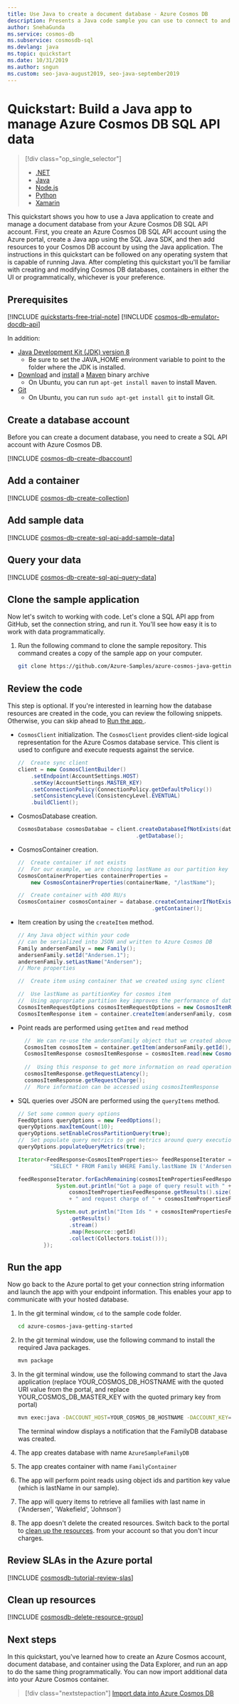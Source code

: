 ```yaml
---
title: Use Java to create a document database - Azure Cosmos DB
description: Presents a Java code sample you can use to connect to and query the Azure Cosmos DB SQL API
author: SnehaGunda
ms.service: cosmos-db
ms.subservice: cosmosdb-sql
ms.devlang: java
ms.topic: quickstart
ms.date: 10/31/2019
ms.author: sngun
ms.custom: seo-java-august2019, seo-java-september2019
---
```

# Quickstart: Build a Java app to manage Azure Cosmos DB SQL API data


> [!div class="op_single_selector"]
> * [.NET](create-sql-api-dotnet.md)
> * [Java](create-sql-api-java.md)
> * [Node.js](create-sql-api-nodejs.md)
> * [Python](create-sql-api-python.md)
> * [Xamarin](create-sql-api-xamarin-dotnet.md)

This quickstart shows you how to use a Java application to create and manage a document database from your Azure Cosmos DB SQL API account. First, you create an Azure Cosmos DB SQL API account using the Azure portal, create a Java app using the SQL Java SDK, and then add resources to your Cosmos DB account by using the Java application. The instructions in this quickstart can be followed on any operating system that is capable of running Java. After completing this quickstart you'll be familiar with creating and modifying Cosmos DB databases, containers in either the UI or programmatically, whichever is your preference.

## Prerequisites

[!INCLUDE [quickstarts-free-trial-note](../../includes/quickstarts-free-trial-note.md)] 
[!INCLUDE [cosmos-db-emulator-docdb-api](../../includes/cosmos-db-emulator-docdb-api.md)]

In addition: 

* [Java Development Kit (JDK) version 8](https://aka.ms/azure-jdks)
    * Be sure to set the JAVA_HOME environment variable to point to the folder where the JDK is installed.
* [Download](https://maven.apache.org/download.cgi) and [install](https://maven.apache.org/install.html) a [Maven](https://maven.apache.org/) binary archive
    * On Ubuntu, you can run `apt-get install maven` to install Maven.
* [Git](https://www.git-scm.com/)
    * On Ubuntu, you can run `sudo apt-get install git` to install Git.

## Create a database account

Before you can create a document database, you need to create a SQL API account with Azure Cosmos DB.

[!INCLUDE [cosmos-db-create-dbaccount](../../includes/cosmos-db-create-dbaccount.md)]

## Add a container

[!INCLUDE [cosmos-db-create-collection](../../includes/cosmos-db-create-collection.md)]

<a id="add-sample-data"></a>
## Add sample data

[!INCLUDE [cosmos-db-create-sql-api-add-sample-data](../../includes/cosmos-db-create-sql-api-add-sample-data.md)]

## Query your data

[!INCLUDE [cosmos-db-create-sql-api-query-data](../../includes/cosmos-db-create-sql-api-query-data.md)]

## Clone the sample application

Now let's switch to working with code. Let's clone a SQL API app from GitHub, set the connection string, and run it. You'll see how easy it is to work with data programmatically. 

1. Run the following command to clone the sample repository. This command creates a copy of the sample app on your computer.

    ```bash
    git clone https://github.com/Azure-Samples/azure-cosmos-java-getting-started.git
    ```

## Review the code

This step is optional. If you're interested in learning how the database resources are created in the code, you can review the following snippets. Otherwise, you can skip ahead to [Run the app
](#run-the-app). 

* `CosmosClient` initialization. The `CosmosClient` provides client-side logical representation for the Azure Cosmos database service. This client is used to configure and execute requests against the service.

    ```java
    //  Create sync client
    client = new CosmosClientBuilder()
        .setEndpoint(AccountSettings.HOST)
        .setKey(AccountSettings.MASTER_KEY)
        .setConnectionPolicy(ConnectionPolicy.getDefaultPolicy())
        .setConsistencyLevel(ConsistencyLevel.EVENTUAL)
        .buildClient();
    ```

* CosmosDatabase creation.

    ```java
    CosmosDatabase cosmosDatabae = client.createDatabaseIfNotExists(databaseId)
                                         .getDatabase();
    ```

* CosmosContainer creation.

    ```java
    //  Create container if not exists
    //  For our example, we are choosing lastName as our partition key for this container
    CosmosContainerProperties containerProperties =
        new CosmosContainerProperties(containerName, "/lastName");

    //  Create container with 400 RU/s
    CosmosContainer cosmosContainer = database.createContainerIfNotExists(containerProperties, 400)
                                              .getContainer();
    ```

* Item creation by using the `createItem` method.

    ```java
    // Any Java object within your code
    // can be serialized into JSON and written to Azure Cosmos DB
    Family andersenFamily = new Family();
    andersenFamily.setId("Andersen.1");
    andersenFamily.setLastName("Andersen");
    // More properties

    //  Create item using container that we created using sync client
    
    //  Use lastName as partitionKey for cosmos item
    //  Using appropriate partition key improves the performance of database operations
    CosmosItemRequestOptions cosmosItemRequestOptions = new CosmosItemRequestOptions(andersenFamily.getLastName());
    CosmosItemResponse item = container.createItem(andersenFamily, cosmosItemRequestOptions);

    ```
* Point reads are performed using `getItem` and `read` method

    ```java
      //  We can re-use the andersonFamily object that we created above in createItem call. 
      CosmosItem cosmosItem = container.getItem(andersonFamily.getId(), andersonFamily.getLastName());
      CosmosItemResponse cosmosItemResponse = cosmosItem.read(new CosmosItemRequestOptions(andersenFamily.getLastName()));
      
      //  Using this response to get more information on read operation. 
      cosmosItemResponse.getRequestLatency();
      cosmosItemResponse.getRequestCharge();
      //  More information can be accessed using cosmosItemResponse
    ```

* SQL queries over JSON are performed using the `queryItems` method.

    ```java
    // Set some common query options
    FeedOptions queryOptions = new FeedOptions();
    queryOptions.maxItemCount(10);
    queryOptions.setEnableCrossPartitionQuery(true);
    //  Set populate query metrics to get metrics around query executions
    queryOptions.populateQueryMetrics(true);
  
  Iterator<FeedResponse<CosmosItemProperties>> feedResponseIterator = container.queryItems(
              "SELECT * FROM Family WHERE Family.lastName IN ('Andersen', 'Wakefield', 'Johnson')", queryOptions);

    feedResponseIterator.forEachRemaining(cosmosItemPropertiesFeedResponse -> {
                System.out.println("Got a page of query result with " +
                    cosmosItemPropertiesFeedResponse.getResults().size() + " items(s)"
                    + " and request charge of " + cosmosItemPropertiesFeedResponse.getRequestCharge());
    
                System.out.println("Item Ids " + cosmosItemPropertiesFeedResponse
                    .getResults()
                    .stream()
                    .map(Resource::getId)
                    .collect(Collectors.toList()));
            });

    
    ```    

## Run the app

Now go back to the Azure portal to get your connection string information and launch the app with your endpoint information. This enables your app to communicate with your hosted database.


1. In the git terminal window, `cd` to the sample code folder.

    ```bash
    cd azure-cosmos-java-getting-started
    ```

2. In the git terminal window, use the following command to install the required Java packages.

    ```bash
    mvn package
    ```

3. In the git terminal window, use the following command to start the Java application (replace YOUR_COSMOS_DB_HOSTNAME with the quoted URI value from the portal, and replace YOUR_COSMOS_DB_MASTER_KEY with the quoted primary key from portal)

    ```bash
    mvn exec:java -DACCOUNT_HOST=YOUR_COSMOS_DB_HOSTNAME -DACCOUNT_KEY=YOUR_COSMOS_DB_MASTER_KEY

    ```

    The terminal window displays a notification that the FamilyDB database was created. 
    
4. The app creates database with name `AzureSampleFamilyDB`
5. The app creates container with name `FamilyContainer`
6. The app will perform point reads using object ids and partition key value (which is lastName in our sample). 
7. The app will query items to retrieve all families with last name in ('Andersen', 'Wakefield', 'Johnson')

7. The app doesn't delete the created resources. Switch back to the portal to [clean up the resources](#clean-up-resources).  from your account so that you don't incur charges.

## Review SLAs in the Azure portal

[!INCLUDE [cosmosdb-tutorial-review-slas](../../includes/cosmos-db-tutorial-review-slas.md)]

## Clean up resources

[!INCLUDE [cosmosdb-delete-resource-group](../../includes/cosmos-db-delete-resource-group.md)]

## Next steps

In this quickstart, you've learned how to create an Azure Cosmos account, document database, and container using the Data Explorer, and run an app to do the same thing programmatically. You can now import additional data into your Azure Cosmos container. 

> [!div class="nextstepaction"]
> [Import data into Azure Cosmos DB](import-data.md)
